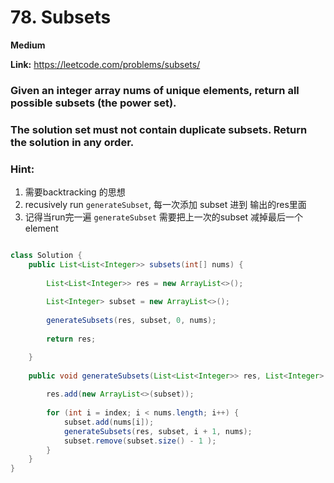 # 78. Subsets


**Medium**


**Link:** https://leetcode.com/problems/subsets/



### Given an integer array nums of unique elements, return all possible subsets (the power set).

### The solution set must not contain duplicate subsets. Return the solution in any order.

### Hint:

1. 需要backtracking 的思想
2. recusively run  `generateSubset`, 每一次添加 subset 进到 输出的res里面
3. 记得当run完一遍 `generateSubset` 需要把上一次的subset 减掉最后一个element
   

```java

class Solution {
    public List<List<Integer>> subsets(int[] nums) {
        
        List<List<Integer>> res = new ArrayList<>();
        
        List<Integer> subset = new ArrayList<>();
        
        generateSubsets(res, subset, 0, nums);
        
        return res;

    }
    
    public void generateSubsets(List<List<Integer>> res, List<Integer> subset, int index, int[] nums) {
        
        res.add(new ArrayList<>(subset));
        
        for (int i = index; i < nums.length; i++) {
            subset.add(nums[i]);
            generateSubsets(res, subset, i + 1, nums);
            subset.remove(subset.size() - 1 );
        }
    }
}




```
